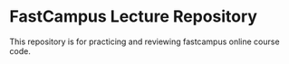 # FastCampus Lecture Repository

This repository is for practicing and reviewing fastcampus online course code.
